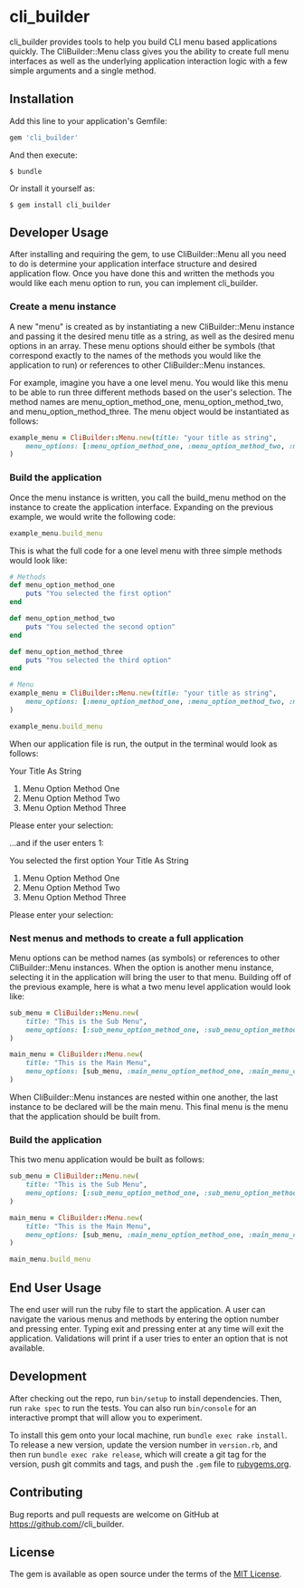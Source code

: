 # cli_builder

cli_builder provides tools to help you build CLI menu based applications quickly. The CliBuilder::Menu class gives you the ability to create full menu interfaces as well as the underlying application interaction logic with a few simple arguments and a single method.

## Installation

Add this line to your application's Gemfile:

```ruby
gem 'cli_builder'
```

And then execute:

    $ bundle

Or install it yourself as:

    $ gem install cli_builder


## Developer Usage

After installing and requiring the gem, to use CliBuilder::Menu all you need to do is determine your application interface structure and desired application flow. Once you have done this and written the methods you would like each menu option to run, you can implement cli_builder.

### Create a menu instance

A new "menu" is created as by instantiating a new CliBuilder::Menu instance and passing it the desired menu title as a string, as well as the desired menu options in an array. These menu options should either be symbols (that correspond exactly to the names of the methods you would like the application to run) or references to other CliBuilder::Menu instances.

For example, imagine you have a one level menu. You would like this menu to be able to run three different methods based on the user's selection. The method names are menu_option_method_one, menu_option_method_two, and menu_option_method_three. The menu object would be instantiated as follows:

```ruby
example_menu = CliBuilder::Menu.new(title: "your title as string", 
    menu_options: [:menu_option_method_one, :menu_option_method_two, :menu_option_method_three]
)
```
### Build the application

Once the menu instance is written, you call the build_menu method on the instance to create the application interface. Expanding on the previous example, we would write the following code:

```ruby
example_menu.build_menu
```

This is what the full code for a one level menu with three simple methods would look like:
```ruby
# Methods
def menu_option_method_one
    puts "You selected the first option"
end

def menu_option_method_two
    puts "You selected the second option"
end

def menu_option_method_three
    puts "You selected the third option"
end

# Menu
example_menu = CliBuilder::Menu.new(title: "your title as string", 
    menu_options: [:menu_option_method_one, :menu_option_method_two, :menu_option_method_three]
)

example_menu.build_menu
```

When our application file is run, the output in the terminal would look as follows:

Your Title As String

1. Menu Option Method One
2. Menu Option Method Two
3. Menu Option Method Three

Please enter your selection:

...and if the user enters 1:

You selected the first option
Your Title As String

1. Menu Option Method One
2. Menu Option Method Two
3. Menu Option Method Three

Please enter your selection:

### Nest menus and methods to create a full application

Menu options can be method names (as symbols) or references to other CliBuilder::Menu instances. When the option is another menu instance, selecting it in the application will bring the user to that menu. Building off of the previous example, here is what a two menu level application would look like:

```ruby
sub_menu = CliBuilder::Menu.new(
    title: "This is the Sub Menu", 
    menu_options: [:sub_menu_option_method_one, :sub_menu_option_method_two, :sub_menu_option_method_three]
)

main_menu = CliBuilder::Menu.new(
    title: "This is the Main Menu", 
    menu_options: [sub_menu, :main_menu_option_method_one, :main_menu_option_method_two]
)
```

When CliBuilder::Menu instances are nested within one another, the last instance to be declared will be the main menu. This final menu is the menu that the application should be built from.

### Build the application

This two menu application would be built as follows:

```ruby
sub_menu = CliBuilder::Menu.new(
    title: "This is the Sub Menu", 
    menu_options: [:sub_menu_option_method_one, :sub_menu_option_method_two, :sub_menu_option_method_three]
)

main_menu = CliBuilder::Menu.new(
    title: "This is the Main Menu", 
    menu_options: [sub_menu, :main_menu_option_method_one, :main_menu_option_method_two]
)

main_menu.build_menu
```

## End User Usage
The end user will run the ruby file to start the application. A user can navigate the various menus and methods by entering the option number and pressing enter. Typing exit and pressing enter at any time will exit the application. Validations will print if a user tries to enter an option that is not available.

## Development

After checking out the repo, run `bin/setup` to install dependencies. Then, run `rake spec` to run the tests. You can also run `bin/console` for an interactive prompt that will allow you to experiment.

To install this gem onto your local machine, run `bundle exec rake install`. To release a new version, update the version number in `version.rb`, and then run `bundle exec rake release`, which will create a git tag for the version, push git commits and tags, and push the `.gem` file to [rubygems.org](https://rubygems.org).

## Contributing

Bug reports and pull requests are welcome on GitHub at https://github.com/<rrosztoczy>/cli_builder.

## License

The gem is available as open source under the terms of the [MIT License](https://opensource.org/licenses/MIT).
